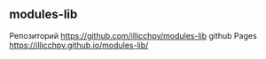## modules-lib

Репозиторий
  https://github.com/illicchpv/modules-lib
github Pages
  https://illicchpv.github.io/modules-lib/
